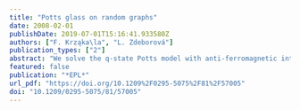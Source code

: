 ```yaml
---
title: "Potts glass on random graphs"
date: 2008-02-01
publishDate: 2019-07-01T15:16:41.933580Z
authors: ["F. Krząka\la", "L. Zdeborová"]
publication_types: ["2"]
abstract: "We solve the q-state Potts model with anti-ferromagnetic interactions on large random lattices of finite coordination. Due to the frustration induced by the large loops and to the local tree-like structure of the lattice this model behaves as a mean-field spin glass. We use the cavity method to compute the temperature-coordination phase diagram and to determine the location of the dynamic and static glass transitions, and of the Gardner instability. We show that for q⩾4 the model possesses a phenomenology similar to the one observed in structural glasses. We also illustrate the links between the positive- and the zero-temperature cavity approaches, and discuss the consequences for the coloring of random graphs. In particular, we argue that in the colorable region the one-step replica symmetry-breaking solution is stable towards more steps of replica symmetry breaking."
featured: false
publication: "*EPL*"
url_pdf: "https://doi.org/10.1209%2F0295-5075%2F81%2F57005"
doi: "10.1209/0295-5075/81/57005"
---
```


